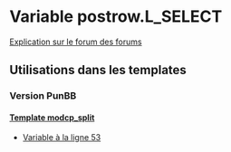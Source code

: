 # Variable postrow.L_SELECT
[Explication sur le forum des forums](http://forum.forumactif.com/t294113-listing-des-variables#postrow.L_SELECT)

## Utilisations dans les templates

### Version PunBB

#### [Template modcp_split](punbb/modcp_split.md)
* [Variable à la ligne 53](../punbb/modcp_split.tpl#L53)